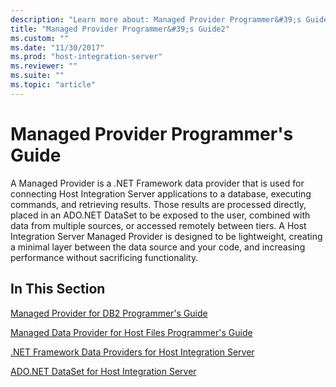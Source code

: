 ```yaml
---
description: "Learn more about: Managed Provider Programmer&#39;s Guide"
title: "Managed Provider Programmer&#39;s Guide2"
ms.custom: ""
ms.date: "11/30/2017"
ms.prod: "host-integration-server"
ms.reviewer: ""
ms.suite: ""
ms.topic: "article"
---
```

# Managed Provider Programmer&#39;s Guide
A Managed Provider is a .NET Framework data provider that is used for connecting Host Integration Server applications to a database, executing commands, and retrieving results. Those results are processed directly, placed in an ADO.NET DataSet to be exposed to the user, combined with data from multiple sources, or accessed remotely between tiers. A Host Integration Server Managed Provider is designed to be lightweight, creating a minimal layer between the data source and your code, and increasing performance without sacrificing functionality.  
  
## In This Section  
 [Managed Provider for DB2 Programmer's Guide](../core/managed-provider-for-db2-programmer-s-guide2.md)  
  
 [Managed Data Provider for Host Files Programmer's Guide](../core/managed-data-provider-for-host-files-programmer-s-guide2.md)  
  
 [.NET Framework Data Providers for Host Integration Server](../core/net-framework-data-providers-for-host-integration-server1.md)  
  
 [ADO.NET DataSet for Host Integration Server](../core/ado-net-dataset-for-host-integration-server2.md)

